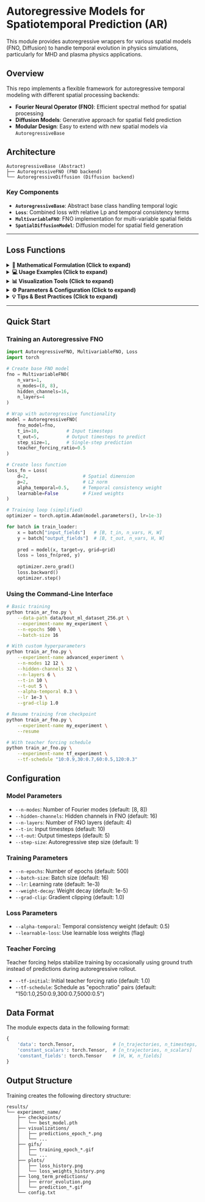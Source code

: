 # Autoregressive Models for Spatiotemporal Prediction (AR)

This module provides autoregressive wrappers for various spatial models (FNO, Diffusion) to handle temporal evolution in physics simulations, particularly for MHD and plasma physics applications.

## Overview

This repo implements a flexible framework for autoregressive temporal modeling with different spatial processing backends:

- **Fourier Neural Operator (FNO)**: Efficient spectral method for spatial processing
- **Diffusion Models**: Generative approach for spatial field prediction
- **Modular Design**: Easy to extend with new spatial models via `AutoregressiveBase`

## Architecture

```
AutoregressiveBase (Abstract)
├── AutoregressiveFNO (FNO backend)
└── AutoregressiveDiffusion (Diffusion backend)
```

### Key Components

- **`AutoregressiveBase`**: Abstract base class handling temporal logic
- **`Loss`**: Combined loss with relative Lp and temporal consistency terms
- **`MultivariableFNO`**: FNO implementation for multi-variable spatial fields
- **`SpatialDiffusionModel`**: Diffusion model for spatial field generation

---

## Loss Functions

<details>
<summary><b>📐 Mathematical Formulation (Click to expand)</b></summary>

The loss module combines two key components for spatiotemporal prediction accuracy and physical consistency.

### Total Loss

$$\mathcal{L}_{\text{total}} = w_1 \cdot \mathcal{L}_{\text{relative}} + w_2 \cdot \mathcal{L}_{\text{temporal}}$$

### 1. Relative $L^p$ Loss

Measures the relative error between predictions and targets in $L^p$ norm:

$$\mathcal{L}_{\text{relative}} = \frac{1}{B} \sum_{i=1}^{B} \frac{\|\text{pred}_i - \text{target}_i\|_p}{\|\text{target}_i\|_p + \epsilon}$$

**Where:**
- $\text{pred}$: Predicted tensor $[B, T, n_{\text{vars}}, H, W]$ or $[B, \ldots]$
- $\text{target}$: Ground truth tensor (same shape as pred)
- $p$: Order of $L^p$ norm (default: 2 for $L^2$/Euclidean norm)
- $\epsilon$: Small constant to prevent division by zero
- $\|\cdot\|_p$: $L^p$ norm computed over all dimensions except batch
- $B$: Batch size

**Properties:**
- Scale-invariant (relative error)
- Normalized by target magnitude
- Averaged over batch dimension

### 2. Temporal Consistency Loss

Penalizes inconsistent temporal derivatives between consecutive timesteps:

$\mathcal{L}_{\text{temporal}} = \frac{1}{B(T-1)} \sum_{i=1}^{B} \sum_{t=1}^{T-1} \frac{\|\Delta\text{pred}_{i,t} - \Delta\text{target}_{i,t}\|_p}{\|\Delta\text{target}_{i,t}\|_p + \epsilon}$

**Where:**
- $\Delta\text{pred}_{i,t} = \text{pred}_{i,t+1} - \text{pred}_{i,t}$ (temporal finite differences)
- $\Delta\text{target}_{i,t} = \text{target}_{i,t+1} - \text{target}_{i,t}$
- $T$: Number of timesteps
- Returns 0 if only 1 timestep present

**Properties:**
- Enforces smooth temporal evolution
- Helps maintain physical consistency over time
- Improves long-term rollout stability

### 3. Loss Weights

Two modes for weight configuration:

#### Fixed Weights (default: `learnable=False`)

$w_1 = 1.0 \quad \text{(fixed)}$

$w_2 = \alpha_{\text{temporal}} \quad \text{(default: 0.5, user-specified)}$

#### Learnable Weights (`learnable=True`)

$$w_1 = \exp(\theta_1)$$
$$w_2 = \exp(\theta_2)$$

- $\theta_1, \theta_2$: Learnable parameters initialized as $[1.0, \alpha_{\text{temporal}}]$
- Uses exponential to ensure positive weights
- Allows automatic balance between loss components during training

</details>

<details>
<summary><b>💻 Usage Examples (Click to expand)</b></summary>

### Basic Usage

```python
from loss import Loss

# Create loss function
criterion = Loss(
    d=2,                    # Spatial dimension
    p=2,                    # L2 norm
    alpha_temporal=0.5,     # Weight for temporal loss
    learnable=False         # Fixed weights
)

# During training
pred = model(input)         # [B, T, n_vars, H, W]
target = ...                # [B, T, n_vars, H, W]

loss = criterion(pred, target)
loss.backward()
```

### With Learnable Weights

```python
# Create loss with learnable weights
criterion = Loss(
    d=2,
    p=2,
    alpha_temporal=0.5,
    learnable=True
)

# Add loss parameters to optimizer
optimizer = torch.optim.Adam([
    {'params': model.parameters()},
    {'params': criterion.parameters(), 'lr': 0.01}
])
```

### Monitoring Loss Components

```python
# Get individual loss components for logging
components = criterion.get_loss_components(pred, target)

print(f"Relative Lp Loss: {components['relative_lp']:.6f}")
print(f"Temporal Loss: {components['temporal_consistency']:.6f}")
print(f"Weight (Relative): {components['weight_rel']:.6f}")
print(f"Weight (Temporal): {components['weight_temp']:.6f}")
```

</details>

<details>
<summary><b>📊 Visualization Tools (Click to expand)</b></summary>

The module includes comprehensive visualization functions for tracking training progress.

### 1. Simple Loss Plot

```python
from loss import plot_loss

plot_loss(train_losses, val_losses)
# Saves to: loss_history.png
```

### 2. Detailed Loss Plot with Components

```python
from loss import plot_loss_with_components

plot_loss_with_components(
    train_losses=train_losses,
    val_losses=val_losses,
    train_components=train_components,
    val_components=val_components,
    save_path='./results'
)
# Saves to: ./results/loss_history.png
```

**Includes 6 subplots:**
1. Total loss (train & val) with best model marker
2. Relative Lp loss component
3. Temporal consistency component
4. Ratio of temporal/relative loss
5. Log-scale total loss
6. Stacked area plot showing component contributions

### 3. Loss Weights Evolution

```python
from loss import plot_loss_weights_evolution

plot_loss_weights_evolution(
    loss_weights_history=weights_history,
    save_path='./results'
)
# Saves to: ./results/loss_weights_history.png
```

</details>

<details>
<summary><b>⚙️ Parameters & Configuration (Click to expand)</b></summary>

### Loss Constructor Parameters

| Parameter | Type | Default | Description |
|-----------|------|---------|-------------|
| `d` | int | 2 | Spatial dimension |
| `p` | int | 2 | Order of Lp norm (2 = L2/Euclidean norm) |
| `alpha_temporal` | float | 0.5 | Weight for temporal consistency loss |
| `learnable` | bool | False | Whether loss weights are learnable parameters |

### Input Tensor Shapes

The loss functions accept flexible input shapes:

- **Spatiotemporal**: `[B, T, n_vars, H, W]` - Full spatiotemporal data
- **Spatial only**: `[B, n_vars, H, W]` - Single timestep (temporal loss = 0)
- **Generic**: `[B, ...]` - Any shape with batch dimension first

</details>

<details>
<summary><b>💡 Tips & Best Practices (Click to expand)</b></summary>

### Design Considerations

**Why Relative Loss?**
- Provides scale-invariance across variables with different magnitudes
- Essential for multi-variable predictions (e.g., temperature, pressure, velocity)
- Enables fair comparison across different physical quantities

**Why Temporal Consistency?**
- Prevents unphysical temporal oscillations
- Enforces smooth evolution (important for PDEs)
- Improves long-term rollout stability
- Maintains physical realism in predictions

### Hyperparameter Tuning

1. **Starting `alpha_temporal`**: Begin with 0.5, adjust based on validation performance
2. **Learnable weights**: Use smaller learning rate (0.01-0.001) for loss parameters
3. **Long rollouts**: Increase `alpha_temporal` for longer prediction horizons
4. **Unstable training**: If temporal loss dominates, reduce `alpha_temporal`

### Common Issues

| Issue | Possible Cause | Solution |
|-------|----------------|----------|
| Temporal loss → 0 | Weight too small | Increase `alpha_temporal` |
| Unstable predictions | Temporal loss too dominant | Decrease `alpha_temporal` |
| Oscillating predictions | Insufficient temporal regularization | Increase `alpha_temporal` |

</details>

---

## Quick Start

### Training an Autoregressive FNO

```python
import AutoregressiveFNO, MultivariableFNO, Loss
import torch

# Create base FNO model
fno = MultivariableFNO(
    n_vars=1,
    n_modes=(8, 8),
    hidden_channels=16,
    n_layers=4
)

# Wrap with autoregressive functionality
model = AutoregressiveFNO(
    fno_model=fno,
    t_in=10,          # Input timesteps
    t_out=5,          # Output timesteps to predict
    step_size=1,      # Single-step prediction
    teacher_forcing_ratio=0.5
)

# Create loss function
loss_fn = Loss(
    d=2,                    # Spatial dimension
    p=2,                    # L2 norm
    alpha_temporal=0.5,     # Temporal consistency weight
    learnable=False         # Fixed weights
)

# Training loop (simplified)
optimizer = torch.optim.Adam(model.parameters(), lr=1e-3)

for batch in train_loader:
    x = batch["input_fields"]   # [B, t_in, n_vars, H, W]
    y = batch["output_fields"]  # [B, t_out, n_vars, H, W]
    
    pred = model(x, target=y, grid=grid)
    loss = loss_fn(pred, y)
    
    optimizer.zero_grad()
    loss.backward()
    optimizer.step()
```

### Using the Command-Line Interface

```bash
# Basic training
python train_ar_fno.py \
    --data-path data/bout_ml_dataset_256.pt \
    --experiment-name my_experiment \
    --n-epochs 500 \
    --batch-size 16

# With custom hyperparameters
python train_ar_fno.py \
    --experiment-name advanced_experiment \
    --n-modes 12 12 \
    --hidden-channels 32 \
    --n-layers 6 \
    --t-in 10 \
    --t-out 5 \
    --alpha-temporal 0.3 \
    --lr 1e-3 \
    --grad-clip 1.0

# Resume training from checkpoint
python train_ar_fno.py \
    --experiment-name my_experiment \
    --resume

# With teacher forcing schedule
python train_ar_fno.py \
    --experiment-name tf_experiment \
    --tf-schedule "10:0.9,30:0.7,60:0.5,120:0.3"
```

## Configuration

### Model Parameters

- `--n-modes`: Number of Fourier modes (default: [8, 8])
- `--hidden-channels`: Hidden channels in FNO (default: 16)
- `--n-layers`: Number of FNO layers (default: 4)
- `--t-in`: Input timesteps (default: 10)
- `--t-out`: Output timesteps (default: 5)
- `--step-size`: Autoregressive step size (default: 1)

### Training Parameters

- `--n-epochs`: Number of epochs (default: 500)
- `--batch-size`: Batch size (default: 16)
- `--lr`: Learning rate (default: 1e-3)
- `--weight-decay`: Weight decay (default: 1e-5)
- `--grad-clip`: Gradient clipping (default: 1.0)

### Loss Parameters

- `--alpha-temporal`: Temporal consistency weight (default: 0.5)
- `--learnable-loss`: Use learnable loss weights (flag)

### Teacher Forcing

Teacher forcing helps stabilize training by occasionally using ground truth instead of predictions during autoregressive rollout.

- `--tf-initial`: Initial teacher forcing ratio (default: 1.0)
- `--tf-schedule`: Schedule as "epoch:ratio" pairs (default: "150:1.0,250:0.9,300:0.7,5000:0.5")

## Data Format

The module expects data in the following format:

```python
{
    'data': torch.Tensor,              # [n_trajectories, n_timesteps, H, W, n_vars]
    'constant_scalars': torch.Tensor,  # [n_trajectories, n_scalars]
    'constant_fields': torch.Tensor    # [H, W, n_fields]
}
```


## Output Structure

Training creates the following directory structure:

```
results/
└── experiment_name/
    ├── checkpoints/
    │   └── best_model.pth
    ├── visualizations/
    │   ├── predictions_epoch_*.png
    │   └── ...
    ├── gifs/
    │   ├── training_epoch_*.gif
    │   └── ...
    ├── plots/
    │   ├── loss_history.png
    │   └── loss_weights_history.png
    ├── long_term_predictions/
    │   ├── error_evolution.png
    │   └── prediction_*.gif
    └── config.txt
```
